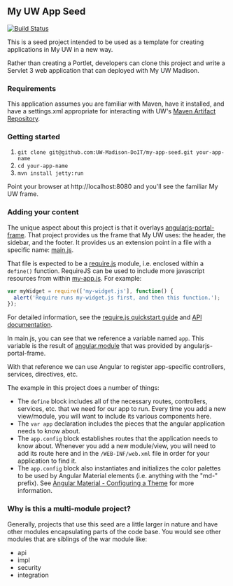 ## My UW App Seed

[![Build Status](https://travis-ci.org/UW-Madison-DoIT/my-app-seed.svg)](https://travis-ci.org/UW-Madison-DoIT/my-app-seed)

This is a seed project intended to be used as a template for creating applications in My UW in a new way. 

Rather than creating a Portlet, developers can clone this project and write a Servlet 3 web application
that can deployed with My UW Madison.

### Requirements

This application assumes you are familiar with Maven, have it installed, and have a settings.xml
appropriate for interacting with UW's [Maven Artifact Repository](https://wiki.doit.wisc.edu/confluence/pages/viewpage.action?spaceKey=ST&title=Maven+Repository+Manager).

### Getting started

1. `git clone git@github.com:UW-Madison-DoIT/my-app-seed.git your-app-name`
2. `cd your-app-name`
3. `mvn install jetty:run`

Point your browser at http://localhost:8080 and you'll see the familiar My UW frame.

### Adding your content

The unique aspect about this project is that it overlays [angularjs-portal-frame](https://github.com/UW-Madison-DoIT/angularjs-portal).
That project provides us the frame that My UW uses: the header, the sidebar, and the footer. It provides
us an extension point in a file with a specific name: [main.js](my-app-seed-war/src/main/webapp/my-app/main.js).

That file is expected to be a [require.js](http://requirejs.org/) module, i.e. enclosed within a `define()` function.  RequireJS can be 
used to include more javascript resources from within [my-app.js](my-app-seed-war/src/main/webapp/my-app.js). 
For example:
```javascript
var myWidget = require(['my-widget.js'], function() {
  alert('Require runs my-widget.js first, and then this function.');
});
```
For detailed information, see the [require.js quickstart guide](http://requirejs.org/docs/start.html) and [API documentation](http://requirejs.org/docs/api.html).

In main.js, you can see that we reference a variable named `app`. This variable is the result of [angular.module](https://docs.angularjs.org/api/ng/type/angular.Module)
that was provided by angularjs-portal-frame.

With that reference we can use Angular to register app-specific controllers, services, directives, etc.

The example in this project does a number of things:

+ The `define` block includes all of the necessary routes, controllers, services, etc. that we need for our app to run. 
Every time you add a new view/module, you will want to include its various components here.
+ The `var app` declaration includes the pieces that the angular application needs to know about.
+ The `app.config` block establishes routes that the application needs to know about. Whenever you add a new module/view, you 
will need to add its route here and in the `/WEB-INF/web.xml` file in order for your application to find it.
+ The `app.config` block also instantiates and initializes the color palettes to be used by Angular Material elements 
(i.e. anything with the "md-" prefix). See [Angular Material - Configuring a Theme](https://material.angularjs.org/latest/Theming/03_configuring_a_theme) 
for more information. 

### Why is this a multi-module project?

Generally, projects that use this seed are a little larger in nature and have other modules encapsulating parts
of the code base. You would see other modules that are siblings of the war module like:

* api
* impl
* security
* integration
